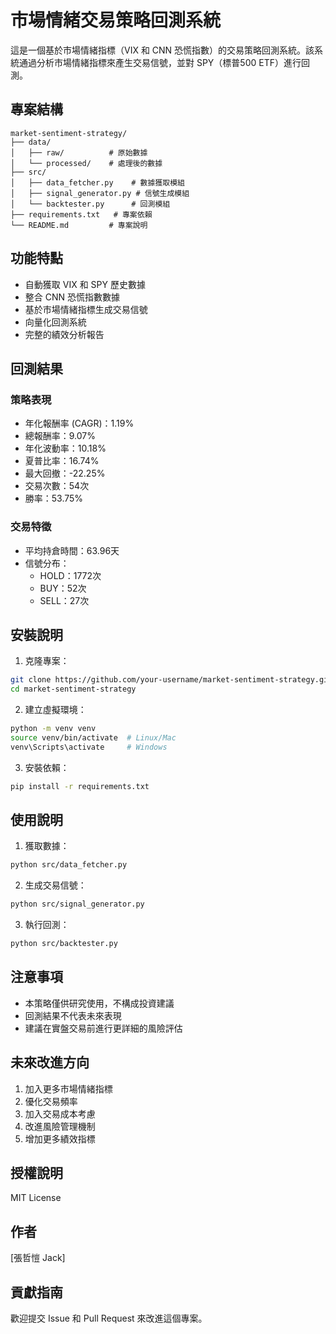 # 市場情緒交易策略回測系統

這是一個基於市場情緒指標（VIX 和 CNN 恐慌指數）的交易策略回測系統。該系統通過分析市場情緒指標來產生交易信號，並對 SPY（標普500 ETF）進行回測。

## 專案結構

```
market-sentiment-strategy/
├── data/
│   ├── raw/          # 原始數據
│   └── processed/    # 處理後的數據
├── src/
│   ├── data_fetcher.py    # 數據獲取模組
│   ├── signal_generator.py # 信號生成模組
│   └── backtester.py      # 回測模組
├── requirements.txt   # 專案依賴
└── README.md         # 專案說明
```

## 功能特點

- 自動獲取 VIX 和 SPY 歷史數據
- 整合 CNN 恐慌指數數據
- 基於市場情緒指標生成交易信號
- 向量化回測系統
- 完整的績效分析報告

## 回測結果

### 策略表現
- 年化報酬率 (CAGR)：1.19%
- 總報酬率：9.07%
- 年化波動率：10.18%
- 夏普比率：16.74%
- 最大回撤：-22.25%
- 交易次數：54次
- 勝率：53.75%

### 交易特徵
- 平均持倉時間：63.96天
- 信號分布：
  - HOLD：1772次
  - BUY：52次
  - SELL：27次

## 安裝說明

1. 克隆專案：
```bash
git clone https://github.com/your-username/market-sentiment-strategy.git
cd market-sentiment-strategy
```

2. 建立虛擬環境：
```bash
python -m venv venv
source venv/bin/activate  # Linux/Mac
venv\Scripts\activate     # Windows
```

3. 安裝依賴：
```bash
pip install -r requirements.txt
```

## 使用說明

1. 獲取數據：
```bash
python src/data_fetcher.py
```

2. 生成交易信號：
```bash
python src/signal_generator.py
```

3. 執行回測：
```bash
python src/backtester.py
```

## 注意事項

- 本策略僅供研究使用，不構成投資建議
- 回測結果不代表未來表現
- 建議在實盤交易前進行更詳細的風險評估

## 未來改進方向

1. 加入更多市場情緒指標
2. 優化交易頻率
3. 加入交易成本考慮
4. 改進風險管理機制
5. 增加更多績效指標

## 授權說明

MIT License

## 作者

[張哲愷 Jack]

## 貢獻指南

歡迎提交 Issue 和 Pull Request 來改進這個專案。 
